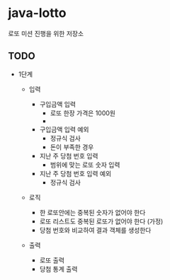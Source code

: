 # java-lotto
로또 미션 진행을 위한 저장소

## TODO

* 1단계
    * 입력
        * 구입금액 입력
            * 로또 한장 가격은 1000원
            * 
        * 구입금액 입력 예외
            * 정규식 검사
            * 돈이 부족한 경우
        * 지난 주 당첨 번호 입력
            * 범위에 맞는 로또 숫자 입력
        * 지난 주 당첨 번호 입력 예외
            * 정규식 검사
            
    * 로직
        * 한 로또안에는 중복된 숫자가 없어야 한다
        * 로또 리스트도 중복된 로또가 없어야 한다 (가정)
        * 당첨 번호와 비교하여 결과 객체를 생성한다
        
    * 출력
        * 로또 출력
        * 당첨 통계 출력
    